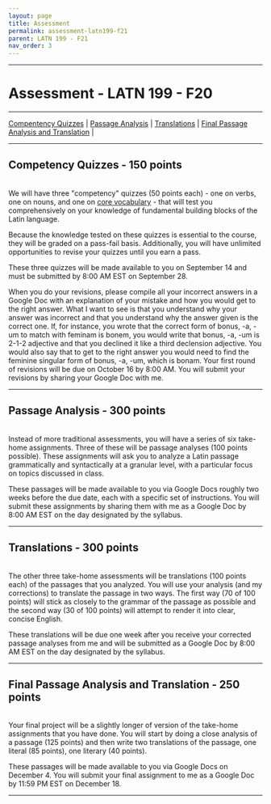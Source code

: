 ```yaml
---
layout: page
title: Assessment
permalink: assessment-latn199-f21
parent: LATN 199 - F21
nav_order: 3
---
```

***

# Assessment - LATN 199 - F20

***

[Compentency Quizzes](#competency-quizzes---150-points) \| [Passage Analysis](#passage-analysis---300-points) \| [Translations](#translations---300-points) \| [Final Passage Analysis and Translation](#final-passage-analysis-and-translation---250-points) \|

***

## Competency Quizzes - 150 points
&nbsp;  
We will have three "competency" quizzes (50 points each) - one on verbs, one on nouns, and one on [core vocabulary](http://ww3.haverford.edu/classics/DCC/Vocab/Full/pdf/Nepos-Hannibal-Vocabulary-Repeat3.pdf) - that will test you comprehensively on your knowledge of fundamental building blocks of the Latin language.

Because the knowledge tested on these quizzes is essential to the course, they will be graded on a pass-fail basis. Additionally, you will have unlimited opportunities to revise your quizzes until you earn a pass.

These three quizzes will be made available to you on September 14 and must be submitted by 8:00 AM EST on September 28.

When you do your revisions, please compile all your incorrect answers in a Google Doc with an explanation of your mistake and how you would get to the right answer. What I want to see is that you understand why your answer was incorrect and that you understand why the answer given is the correct one. If, for instance, you wrote that the correct form of bonus, -a, -um to match with feminam is bonem, you would write that bonus, -a, -um is 2-1-2 adjective and that you declined it like a third declension adjective. You would also say that to get to the right answer you would need to find the feminine singular form of bonus, -a, -um, which is bonam. Your first round of revisions will be due on October 16 by 8:00 AM. You will submit your revisions by sharing your Google Doc with me.

***

## Passage Analysis - 300 points
&nbsp;  
Instead of more traditional assessments, you will have a series of six take-home assignments. Three of these will be passage analyses (100 points possible). These assignments will ask you to analyze a Latin passage grammatically and syntactically at a granular level, with a particular focus on topics discussed in class.

These passages will be made available to you via Google Docs roughly two weeks before the due date, each with a specific set of instructions. You will submit these assignments by sharing them with me as a Google Doc by 8:00 AM EST on the day designated by the syllabus.

***

## Translations - 300 points
&nbsp;  
The other three take-home assessments will be translations (100 points each) of the passages that you analyzed. You will use your analysis (and my corrections) to translate the passage in two ways. The first way (70 of 100 points) will stick as closely to the grammar of the passage as possible and the second way (30 of 100 points) will attempt to render it into clear, concise English.

These translations will be due one week after you receive your corrected passage analyses from me and will be submitted as a Google Doc by 8:00 AM EST on the day designated by the syllabus.

***

## Final Passage Analysis and Translation - 250 points
&nbsp;  
Your final project will be a slightly longer of version of the take-home assignments that you have done. You will start by doing a close analysis of a passage (125 points) and then write two translations of the passage, one literal (85 points), one literary (40 points).

These passages will be made available to you via Google Docs on December 4. You will submit your final assignment to me as a Google Doc by 11:59 PM EST on December 18.

***
